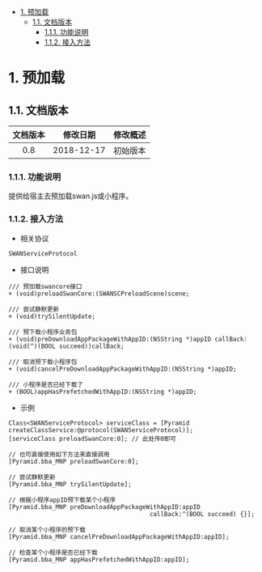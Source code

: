 <!-- TOC -->

- [1. 预加载](#1-预加载)
    - [1.1. 文档版本](#11-文档版本)
        - [1.1.1. 功能说明](#111-功能说明)
        - [1.1.2. 接入方法](#112-接入方法)

<!-- /TOC -->
# 1. 预加载

## 1.1. 文档版本
|文档版本|修改日期|修改概述|
|:--:|:--:|:--:|
|0.8|2018-12-17|初始版本|

### 1.1.1. 功能说明
提供给宿主去预加载swan.js或小程序。

### 1.1.2. 接入方法
* 相关协议

```objc
SWANServiceProtocol
```
* 接口说明

```objc
/// 预加载swancore接口
+ (void)preloadSwanCore:(SWANSCPreloadScene)scene;
```

```objc
/// 尝试静默更新
+ (void)trySilentUpdate;

/// 预下载小程序业务包
+ (void)preDownloadAppPackageWithAppID:(NSString *)appID callBack:(void(^)(BOOL succeed))callBack;

/// 取消预下载小程序包
+ (void)cancelPreDownloadAppPackageWithAppID:(NSString *)appID;

/// 小程序是否已经下载了
+ (BOOL)appHasPrefetchedWithAppID:(NSString *)appID;
```

* 示例

```objc
Class<SWANServiceProtocol> serviceClass = [Pyramid createClassService:@protocol(SWANServiceProtocol)];
[serviceClass preloadSwanCore:0]; // 此处传0即可

// 也可直接使用如下方法来直接调用
[Pyramid.bba_MNP preloadSwanCore:0];

// 尝试静默更新
[Pyramid.bba_MNP trySilentUpdate];

// 根据小程序appID预下载某个小程序
[Pyramid.bba_MNP preDownloadAppPackageWithAppID:appID
                                       callBack:^(BOOL succeed) {}];

// 取消某个小程序的预下载
[Pyramid.bba_MNP cancelPreDownloadAppPackageWithAppID:appID];

// 检查某个小程序是否已经下载
[Pyramid.bba_MNP appHasPrefetchedWithAppID:appID];
```